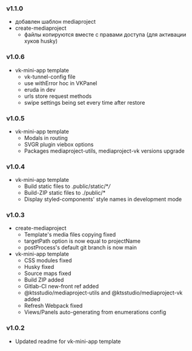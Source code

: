 ### v1.1.0
- добавлен шаблон mediaproject
- create-mediaproject
  - файлы копируются вместе с правами доступа (для активации хуков husky)

### v1.0.6
- vk-mini-app template
  - vk-tunnel-config file
  - use withError hoc in VKPanel
  - eruda in dev
  - urls store request methods
  - swipe settings being set every time after restore

### v1.0.5

- vk-mini-app template
  - Modals in routing
  - SVGR plugin viebox options
  - Packages mediaproject-utils, mediaproject-vk versions upgrade

### v1.0.4

- vk-mini-app template
  - Build static files to .public/static/\*_/_
  - Build-ZIP static files to ./public/\*
  - Display styled-components' style names in development mode

### v1.0.3

- create-mediaproject
  - Template's media files copying fixed
  - targetPath option is now equal to projectName
  - postProcess's default git branch is now main
- vk-mini-app template
  - CSS modules fixed
  - Husky fixed
  - Source maps fixed
  - Build ZIP added
  - Gitlab-CI new-front ref added
  - @ktsstudio/mediaproject-utils and @ktsstudio/mediaproject-vk added
  - Refresh Webpack fixed
  - Views/Panels auto-generating from enumerations config

### v1.0.2

- Updated readme for vk-mini-app template
